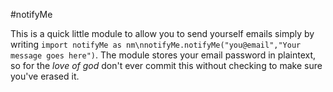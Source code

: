 #notifyMe

This is a quick little module to allow you to send yourself emails simply by writing ```import notifyMe as nm\nnotifyMe.notifyMe("you@email","Your message goes here")```. The module stores your email password in plaintext, so for the *love of god* don't ever commit this without checking to make sure you've erased it.
